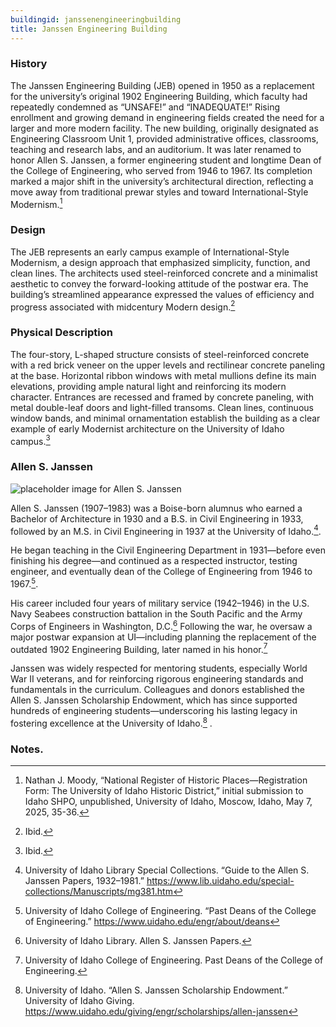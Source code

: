 ```yaml
---
buildingid: janssenengineeringbuilding
title: Janssen Engineering Building
---
```



### History

The Janssen Engineering Building (JEB) opened in 1950 as a replacement for the university’s original 1902 Engineering Building, which faculty had repeatedly condemned as “UNSAFE!” and “INADEQUATE!” Rising enrollment and growing demand in engineering fields created the need for a larger and more modern facility. The new building, originally designated as Engineering Classroom Unit 1, provided administrative offices, classrooms, teaching and research labs, and an auditorium. It was later renamed to honor Allen S. Janssen, a former engineering student and longtime Dean of the College of Engineering, who served from 1946 to 1967. Its completion marked a major shift in the university’s architectural direction, reflecting a move away from traditional prewar styles and toward International-Style Modernism.[^1]



### Design

The JEB represents an early campus example of International-Style Modernism, a design approach that emphasized simplicity, function, and clean lines. The architects used steel-reinforced concrete and a minimalist aesthetic to convey the forward-looking attitude of the postwar era. The building’s streamlined appearance expressed the values of efficiency and progress associated with midcentury Modern design.[^2]



### Physical Description

The four-story, L-shaped structure consists of steel-reinforced concrete with a red brick veneer on the upper levels and rectilinear concrete paneling at the base. Horizontal ribbon windows with metal mullions define its main elevations, providing ample natural light and reinforcing its modern character. Entrances are recessed and framed by concrete paneling, with metal double-leaf doors and light-filled transoms. Clean lines, continuous window bands, and minimal ornamentation establish the building as a clear example of early Modernist architecture on the University of Idaho campus.[^3]  

### Allen S. Janssen
![placeholder image for Allen S. Janssen](https://objects.lib.uidaho.edu/pg2/small/pg22560_sm.jpg)

Allen S. Janssen (1907–1983) was a Boise-born alumnus who earned a Bachelor of Architecture in 1930 and a B.S. in Civil Engineering in 1933, followed by an M.S. in Civil Engineering in 1937 at the University of Idaho.[^4]. 

 He began teaching in the Civil Engineering Department in 1931—before even finishing his degree—and continued as a respected instructor, testing engineer, and eventually dean of the College of Engineering from 1946 to 1967.[^5]. 


His career included four years of military service (1942–1946) in the U.S. Navy Seabees construction battalion in the South Pacific and the Army Corps of Engineers in Washington, D.C.[^6]  Following the war, he oversaw a major postwar expansion at UI—including planning the replacement of the outdated 1902 Engineering Building, later named in his honor.[^7]

Janssen was widely respected for mentoring students, especially World War II veterans, and for reinforcing rigorous engineering standards and fundamentals in the curriculum. Colleagues and donors established the Allen S. Janssen Scholarship Endowment, which has since supported hundreds of engineering students—underscoring his lasting legacy in fostering excellence at the University of Idaho.[^8]
.

### Notes. 

[^1]: Nathan J. Moody, “National Register of Historic Places—Registration Form: The University of Idaho Historic District,” initial submission to Idaho SHPO, unpublished, University of Idaho, Moscow, Idaho, May 7, 2025, 35-36.  
[^2]: Ibid.  
[^3]: Ibid.   
[^4]: University of Idaho Library Special Collections. “Guide to the Allen S. Janssen Papers, 1932–1981.” https://www.lib.uidaho.edu/special-collections/Manuscripts/mg381.htm   
[^5]: University of Idaho College of Engineering. “Past Deans of the College of Engineering.” https://www.uidaho.edu/engr/about/deans   
[^6]: University of Idaho Library. Allen S. Janssen Papers.
[^7]: University of Idaho College of Engineering. Past Deans of the College of Engineering.   
[^8]:University of Idaho. “Allen S. Janssen Scholarship Endowment.” University of Idaho Giving. https://www.uidaho.edu/giving/engr/scholarships/allen-janssen